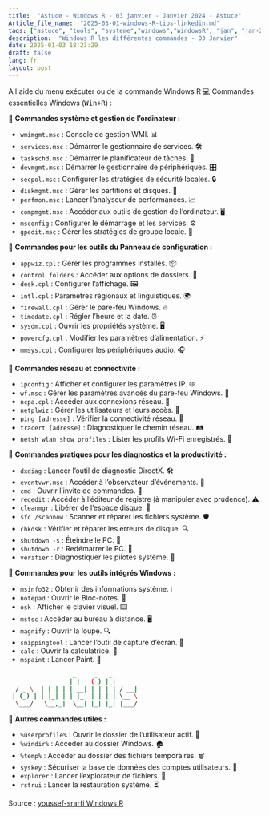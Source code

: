 ```yaml
--- 
title:  "Astuce - Windows R - 03 janvier - Janvier 2024 - Astuce"
Article_file_name:  "2025-03-01-windows-R-tips-linkedin.md"
tags: ["astuce", "tools", "systeme","windows","windowsR", "jan", "jan-2025"]
description:  "Windows R les différentes commandes - 03 Janvier"
date: 2025-01-03 18:23:29
draft: false 
lang: fr
layout: post
---
```


A l'aide du menu exécuter ou de la commande Windows R
💻 Commandes essentielles Windows (<kbd>Win+R</kbd>) :

📌 **Commandes système et gestion de l’ordinateur :**

- `wmimgmt.msc` : Console de gestion WMI. 📊
- `services.msc` : Démarrer le gestionnaire de services. 🛠️
- `taskschd.msc` : Démarrer le planificateur de tâches. 📅
- `devmgmt.msc` : Démarrer le gestionnaire de périphériques. 🎛️
- `secpol.msc` : Configurer les stratégies de sécurité locales. 🔒
- `diskmgmt.msc` : Gérer les partitions et disques. 💾
- `perfmon.msc` : Lancer l’analyseur de performances. 📈
- `compmgmt.msc` : Accéder aux outils de gestion de l’ordinateur. 🖥️
- `msconfig` : Configurer le démarrage et les services. ⚙️
- `gpedit.msc` : Gérer les stratégies de groupe locale. 📝

📌 **Commandes pour les outils du Panneau de configuration :**

- `appwiz.cpl` : Gérer les programmes installés. 📦
- `control folders` : Accéder aux options de dossiers. 📁
- `desk.cpl` : Configurer l’affichage. 🖼️
- `intl.cpl` : Paramètres régionaux et linguistiques. 🌍
- `firewall.cpl` : Gérer le pare-feu Windows. 🔥
- `timedate.cpl` : Régler l’heure et la date. ⏰
- `sysdm.cpl` : Ouvrir les propriétés système. 🖥️
- `powercfg.cpl` : Modifier les paramètres d’alimentation. ⚡
- `mmsys.cpl` : Configurer les périphériques audio. 🎧

📌 **Commandes réseau et connectivité :**

- `ipconfig` : Afficher et configurer les paramètres IP. 🌐
- `wf.msc` : Gérer les paramètres avancés du pare-feu Windows. 🔐
- `ncpa.cpl` : Accéder aux connexions réseau. 🌉
- `netplwiz` : Gérer les utilisateurs et leurs accès. 👥
- `ping [adresse]` : Vérifier la connectivité réseau. 📡
- `tracert [adresse]` : Diagnostiquer le chemin réseau. 🛤️
- `netsh wlan show profiles` : Lister les profils Wi-Fi enregistrés. 📶

📌 **Commandes pratiques pour les diagnostics et la productivité :**

- `dxdiag` : Lancer l’outil de diagnostic DirectX. 🛠️
- `eventvwr.msc` : Accéder à l’observateur d’événements. 📜
- `cmd` : Ouvrir l’invite de commandes. 💬
- `regedit` : Accéder à l’éditeur de registre (à manipuler avec prudence). ⚠️
- `cleanmgr` : Libérer de l’espace disque. 🧹
- `sfc /scannow` : Scanner et réparer les fichiers système. 🛡️
- `chkdsk` : Vérifier et réparer les erreurs de disque. 🔍
- `shutdown -s` : Éteindre le PC. 🔌
- `shutdown -r` : Redémarrer le PC. 🔄
- `verifier` : Diagnostiquer les pilotes système. 🧪

📌 **Commandes pour les outils intégrés Windows :**

- `msinfo32` : Obtenir des informations système. ℹ️
- `notepad` : Ouvrir le Bloc-notes. 📝
- `osk` : Afficher le clavier visuel. ⌨️
- `mstsc` : Accéder au bureau à distance. 🖥️
- `magnify` : Ouvrir la loupe. 🔍
- `snippingtool` : Lancer l’outil de capture d’écran. 📸
- `calc` : Ouvrir la calculatrice. 🧮
- `mspaint` : Lancer Paint. 🎨

```bash
                  _     _   _       
   ___    _   _  | |_  (_) | |  ___ 
  / _ \  | | | | | __| | | | | / __|
 | (_) | | |_| | | |_  | | | | \__ \
  \___/   \__,_|  \__| |_| |_| |___/
```                                    
                                    
📌 **Autres commandes utiles :**

- `%userprofile%` : Ouvrir le dossier de l’utilisateur actif. 👤
- `%windir%` : Accéder au dossier Windows. 🏠
- `%temp%` : Accéder au dossier des fichiers temporaires. 🗑️
- `syskey` : Sécuriser la base de données des comptes utilisateurs. 🔐
- `explorer` : Lancer l’explorateur de fichiers. 📂
- `rstrui` : Lancer la restauration système. ⏳

Source : [youssef-srarfi Windows R](https://www.linkedin.com/posts/youssef-srarfi-a3129a142_windows-commandeswindows-productivitaez-activity-7279454431757189120-Ii4K)